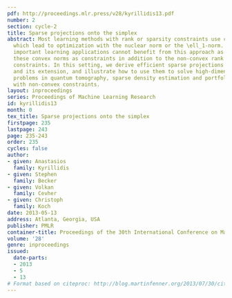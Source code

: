 ```yaml
---
pdf: http://proceedings.mlr.press/v28/kyrillidis13.pdf
number: 2
section: cycle-2
title: Sparse projections onto the simplex
abstract: Most learning methods with rank or sparsity constraints use convex relaxations,
  which lead to optimization with the nuclear norm or the \ell_1-norm. However, several
  important learning applications cannot benefit from this approach as they feature
  these convex norms as constraints in addition to the non-convex rank and sparsity
  constraints. In this setting, we derive efficient sparse projections onto the simplex
  and its extension, and illustrate how to use them to solve high-dimensional learning
  problems in quantum tomography, sparse density estimation and portfolio selection
  with non-convex constraints.
layout: inproceedings
series: Proceedings of Machine Learning Research
id: kyrillidis13
month: 0
tex_title: Sparse projections onto the simplex
firstpage: 235
lastpage: 243
page: 235-243
order: 235
cycles: false
author:
- given: Anastasios
  family: Kyrillidis
- given: Stephen
  family: Becker
- given: Volkan
  family: Cevher
- given: Christoph
  family: Koch
date: 2013-05-13
address: Atlanta, Georgia, USA
publisher: PMLR
container-title: Proceedings of the 30th International Conference on Machine Learning
volume: '28'
genre: inproceedings
issued:
  date-parts:
  - 2013
  - 5
  - 13
# Format based on citeproc: http://blog.martinfenner.org/2013/07/30/citeproc-yaml-for-bibliographies/
---
```

